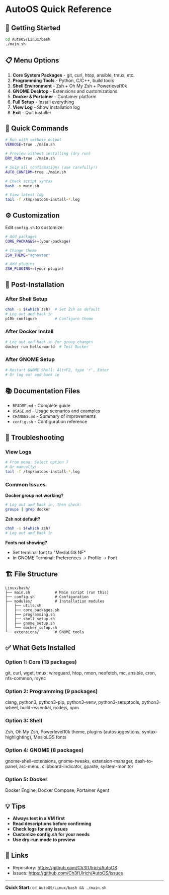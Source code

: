 # AutoOS Quick Reference

## 🚀 Getting Started

```bash
cd AutoOS/Linux/bash
./main.sh
```

## 📋 Menu Options

1. **Core System Packages** - git, curl, htop, ansible, tmux, etc.
2. **Programming Tools** - Python, C/C++, build tools
3. **Shell Environment** - Zsh + Oh My Zsh + Powerlevel10k
4. **GNOME Desktop** - Extensions and customizations
5. **Docker & Portainer** - Container platform
6. **Full Setup** - Install everything
7. **View Log** - Show installation log
8. **Exit** - Quit installer

## 🎯 Quick Commands

```bash
# Run with verbose output
VERBOSE=true ./main.sh

# Preview without installing (dry run)
DRY_RUN=true ./main.sh

# Skip all confirmations (use carefully!)
AUTO_CONFIRM=true ./main.sh

# Check script syntax
bash -n main.sh

# View latest log
tail -f /tmp/autoos-install-*.log
```

## ⚙️ Customization

Edit `config.sh` to customize:

```bash
# Add packages
CORE_PACKAGES+=(your-package)

# Change theme
ZSH_THEME="agnoster"

# Add plugins
ZSH_PLUGINS+=(your-plugin)
```

## 🔧 Post-Installation

### After Shell Setup
```bash
chsh -s $(which zsh)  # Set Zsh as default
# Log out and back in
p10k configure        # Configure theme
```

### After Docker Install
```bash
# Log out and back in for group changes
docker run hello-world  # Test Docker
```

### After GNOME Setup
```bash
# Restart GNOME Shell: Alt+F2, type 'r', Enter
# Or log out and back in
```

## 📚 Documentation Files

- `README.md` - Complete guide
- `USAGE.md` - Usage scenarios and examples
- `CHANGES.md` - Summary of improvements
- `config.sh` - Configuration reference

## 🐛 Troubleshooting

### View Logs
```bash
# From menu: Select option 7
# Or manually:
tail -f /tmp/autoos-install-*.log
```

### Common Issues

**Docker group not working?**
```bash
# Log out and back in, then check:
groups | grep docker
```

**Zsh not default?**
```bash
chsh -s $(which zsh)
# Log out and back in
```

**Fonts not showing?**
- Set terminal font to "MesloLGS NF"
- In GNOME Terminal: Preferences → Profile → Font

## 🏗️ File Structure

```
Linux/bash/
├── main.sh           # Main script (run this)
├── config.sh         # Configuration
├── modules/          # Installation modules
│   ├── utils.sh
│   ├── core_packages.sh
│   ├── programming.sh
│   ├── shell_setup.sh
│   ├── gnome_setup.sh
│   └── docker_setup.sh
└── extensions/       # GNOME tools
```

## ✅ What Gets Installed

### Option 1: Core (13 packages)
git, curl, wget, tmux, wireguard, htop, nmon, neofetch, mc, ansible, cron, nfs-common, rsync

### Option 2: Programming (9 packages)
clang, python3, python3-pip, python3-venv, python3-setuptools, python3-wheel, build-essential, nodejs, npm

### Option 3: Shell
Zsh, Oh My Zsh, Powerlevel10k theme, plugins (autosuggestions, syntax-highlighting), MesloLGS fonts

### Option 4: GNOME (8 packages)
gnome-shell-extensions, gnome-tweaks, extension-manager, dash-to-panel, arc-menu, clipboard-indicator, gpaste, system-monitor

### Option 5: Docker
Docker Engine, Docker Compose, Portainer Agent

## 💡 Tips

- **Always test in a VM first**
- **Read descriptions before confirming**
- **Check logs for any issues**
- **Customize config.sh for your needs**
- **Use dry-run mode to preview**

## 🔗 Links

- Repository: https://github.com/Ch3fUlrich/AutoOS
- Issues: https://github.com/Ch3fUlrich/AutoOS/issues

---

**Quick Start:** `cd AutoOS/Linux/bash && ./main.sh`
